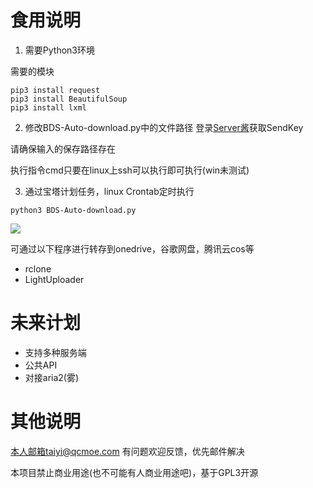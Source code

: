 # 食用说明
1. 需要Python3环境

需要的模块
```
pip3 install request
pip3 install BeautifulSoup
pip3 install lxml
```

2. 修改BDS-Auto-download.py中的文件路径
登录[Server酱](https://sct.ftqq.com/)获取SendKey

请确保输入的保存路径存在

执行指令cmd只要在linux上ssh可以执行即可执行(win未测试)

3. 通过宝塔计划任务，linux Crontab定时执行
```
python3 BDS-Auto-download.py
```
![](https://img30.360buyimg.com/pop/jfs/t1/144895/2/26774/14176/61d04b8cEeb80388c/55b7dfb2f682072b.png)

可通过以下程序进行转存到onedrive，谷歌网盘，腾讯云cos等
- rclone
- LightUploader

# 未来计划
- 支持多种服务端
- 公共API
- 对接aria2(雾)
# 其他说明
本人邮箱taiyi@qcmoe.com
有问题欢迎反馈，优先邮件解决

本项目禁止商业用途(也不可能有人商业用途吧)，基于GPL3开源
